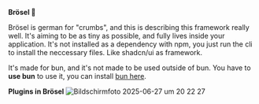 **Brösel  🍞**

Brösel is german for "crumbs", and this is describing this framework really well. It's aiming to be as tiny as possible, and fully lives inside your application. It's not installed as a dependency with npm, you just run the cli to install the neccessary files. Like shadcn/ui as framework.

It's made for bun, and it's not made to be used outside of bun. You have to **use bun** to use it, you can install [bun here](https://bun.sh).

**Plugins in Brösel**
![Bildschirmfoto 2025-06-27 um 20 22 27](https://github.com/user-attachments/assets/21db5a2c-da20-4fd3-a912-e35d34cd041f)
